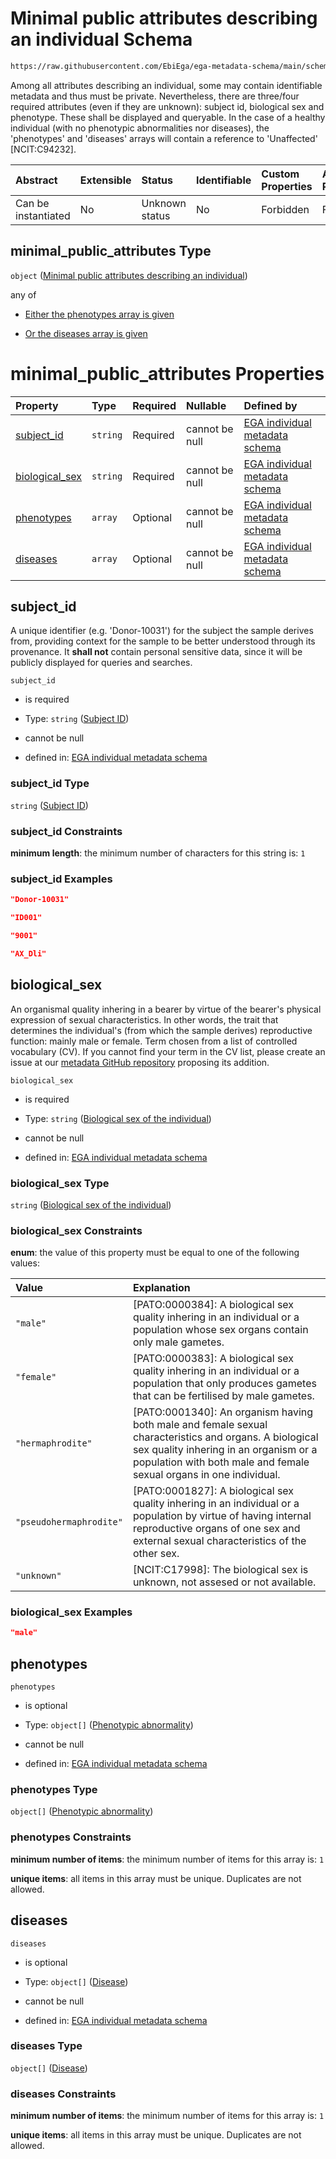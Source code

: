 # Minimal public attributes describing an individual Schema

```txt
https://raw.githubusercontent.com/EbiEga/ega-metadata-schema/main/schemas/EGA.individual.json#/properties/minimal_public_attributes
```

Among all attributes describing an individual, some may contain identifiable metadata and thus must be private. Nevertheless, there are three/four required attributes (even if they are unknown): subject id, biological sex and phenotype. These shall be displayed and queryable. In the case of a healthy individual (with no phenotypic abnormalities nor diseases), the 'phenotypes' and 'diseases' arrays will contain a reference to 'Unaffected' \[NCIT:C94232].

| Abstract            | Extensible | Status         | Identifiable | Custom Properties | Additional Properties | Access Restrictions | Defined In                                                                           |
| :------------------ | :--------- | :------------- | :----------- | :---------------- | :-------------------- | :------------------ | :----------------------------------------------------------------------------------- |
| Can be instantiated | No         | Unknown status | No           | Forbidden         | Forbidden             | none                | [EGA.individual.json\*](../../../schemas/EGA.individual.json "open original schema") |

## minimal\_public\_attributes Type

`object` ([Minimal public attributes describing an individual](ega-14-properties-minimal-public-attributes-describing-an-individual.md))

any of

*   [Either the phenotypes array is given](ega-14-properties-minimal-public-attributes-describing-an-individual-anyof-either-the-phenotypes-array-is-given.md "check type definition")

*   [Or the diseases array is given](ega-14-properties-minimal-public-attributes-describing-an-individual-anyof-or-the-diseases-array-is-given.md "check type definition")

# minimal\_public\_attributes Properties

| Property                           | Type     | Required | Nullable       | Defined by                                                                                                                                                                                                                                                                                                         |
| :--------------------------------- | :------- | :------- | :------------- | :----------------------------------------------------------------------------------------------------------------------------------------------------------------------------------------------------------------------------------------------------------------------------------------------------------------- |
| [subject\_id](#subject_id)         | `string` | Required | cannot be null | [EGA individual metadata schema](ega-12-definitions-subject-id.md "https://raw.githubusercontent.com/EbiEga/ega-metadata-schema/main/schemas/EGA.individual.json#/properties/minimal_public_attributes/properties/subject_id")                                                                                     |
| [biological\_sex](#biological_sex) | `string` | Required | cannot be null | [EGA individual metadata schema](ega-12-definitions-biological-sex-of-the-individual.md "https://raw.githubusercontent.com/EbiEga/ega-metadata-schema/main/schemas/EGA.individual.json#/properties/minimal_public_attributes/properties/biological_sex")                                                           |
| [phenotypes](#phenotypes)          | `array`  | Optional | cannot be null | [EGA individual metadata schema](ega-14-properties-minimal-public-attributes-describing-an-individual-properties-array-of-phenotypic-abnormalities.md "https://raw.githubusercontent.com/EbiEga/ega-metadata-schema/main/schemas/EGA.individual.json#/properties/minimal_public_attributes/properties/phenotypes") |
| [diseases](#diseases)              | `array`  | Optional | cannot be null | [EGA individual metadata schema](ega-14-properties-minimal-public-attributes-describing-an-individual-properties-array-of-diseases.md "https://raw.githubusercontent.com/EbiEga/ega-metadata-schema/main/schemas/EGA.individual.json#/properties/minimal_public_attributes/properties/diseases")                   |

## subject\_id

A unique identifier (e.g. 'Donor-10031') for the subject the sample derives from, providing context for the sample to be better understood through its provenance. It **shall not** contain personal sensitive data, since it will be publicly displayed for queries and searches.

`subject_id`

*   is required

*   Type: `string` ([Subject ID](ega-12-definitions-subject-id.md))

*   cannot be null

*   defined in: [EGA individual metadata schema](ega-12-definitions-subject-id.md "https://raw.githubusercontent.com/EbiEga/ega-metadata-schema/main/schemas/EGA.individual.json#/properties/minimal_public_attributes/properties/subject_id")

### subject\_id Type

`string` ([Subject ID](ega-12-definitions-subject-id.md))

### subject\_id Constraints

**minimum length**: the minimum number of characters for this string is: `1`

### subject\_id Examples

```json
"Donor-10031"
```

```json
"ID001"
```

```json
"9001"
```

```json
"AX_Dli"
```

## biological\_sex

An organismal quality inhering in a bearer by virtue of the bearer's physical expression of sexual characteristics. In other words, the trait that determines the individual's (from which the sample derives) reproductive function: mainly male or female. Term chosen from a list of controlled vocabulary (CV). If you cannot find your term in the CV list, please create an issue at our [metadata GitHub repository](https://github.com/EbiEga/ega-metadata-schema/issues/new/choose) proposing its addition.

`biological_sex`

*   is required

*   Type: `string` ([Biological sex of the individual](ega-12-definitions-biological-sex-of-the-individual.md))

*   cannot be null

*   defined in: [EGA individual metadata schema](ega-12-definitions-biological-sex-of-the-individual.md "https://raw.githubusercontent.com/EbiEga/ega-metadata-schema/main/schemas/EGA.individual.json#/properties/minimal_public_attributes/properties/biological_sex")

### biological\_sex Type

`string` ([Biological sex of the individual](ega-12-definitions-biological-sex-of-the-individual.md))

### biological\_sex Constraints

**enum**: the value of this property must be equal to one of the following values:

| Value                   | Explanation                                                                                                                                                                                                             |
| :---------------------- | :---------------------------------------------------------------------------------------------------------------------------------------------------------------------------------------------------------------------- |
| `"male"`                | \[PATO:0000384]: A biological sex quality inhering in an individual or a population whose sex organs contain only male gametes.                                                                                         |
| `"female"`              | \[PATO:0000383]: A biological sex quality inhering in an individual or a population that only produces gametes that can be fertilised by male gametes.                                                                  |
| `"hermaphrodite"`       | \[PATO:0001340]: An organism having both male and female sexual characteristics and organs. A biological sex quality inhering in an organism or a population with both male and female sexual organs in one individual. |
| `"pseudohermaphrodite"` | \[PATO:0001827]: A biological sex quality inhering in an individual or a population by virtue of having internal reproductive organs of one sex and external sexual characteristics of the other sex.                   |
| `"unknown"`             | \[NCIT:C17998]: The biological sex is unknown, not assesed or not available.                                                                                                                                            |

### biological\_sex Examples

```json
"male"
```

## phenotypes



`phenotypes`

*   is optional

*   Type: `object[]` ([Phenotypic abnormality](ega-12-definitions-phenotypic-abnormality.md))

*   cannot be null

*   defined in: [EGA individual metadata schema](ega-14-properties-minimal-public-attributes-describing-an-individual-properties-array-of-phenotypic-abnormalities.md "https://raw.githubusercontent.com/EbiEga/ega-metadata-schema/main/schemas/EGA.individual.json#/properties/minimal_public_attributes/properties/phenotypes")

### phenotypes Type

`object[]` ([Phenotypic abnormality](ega-12-definitions-phenotypic-abnormality.md))

### phenotypes Constraints

**minimum number of items**: the minimum number of items for this array is: `1`

**unique items**: all items in this array must be unique. Duplicates are not allowed.

## diseases



`diseases`

*   is optional

*   Type: `object[]` ([Disease](ega-12-definitions-disease.md))

*   cannot be null

*   defined in: [EGA individual metadata schema](ega-14-properties-minimal-public-attributes-describing-an-individual-properties-array-of-diseases.md "https://raw.githubusercontent.com/EbiEga/ega-metadata-schema/main/schemas/EGA.individual.json#/properties/minimal_public_attributes/properties/diseases")

### diseases Type

`object[]` ([Disease](ega-12-definitions-disease.md))

### diseases Constraints

**minimum number of items**: the minimum number of items for this array is: `1`

**unique items**: all items in this array must be unique. Duplicates are not allowed.
